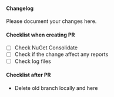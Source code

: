 #### Changelog
Please document your changes here. 

#### Checklist when creating PR
- [ ] Check NuGet Consolidate
- [ ] Check if the change affect any reports
- [ ] Check log files

#### Checklist after PR
- Delete old branch locally and here


